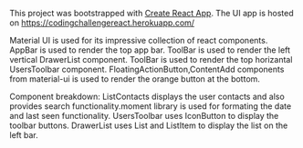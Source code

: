This project was bootstrapped with [Create React App](https://github.com/facebookincubator/create-react-app).
The UI app is hosted on https://codingchallengereact.herokuapp.com/

Material UI is used for its impressive collection of react components.
AppBar is used to render the top app bar.
ToolBar is used to render the left vertical DrawerList component.
ToolBar is used to render the top horizantal UsersToolbar component.
FloatingActionButton,ContentAdd components from material-ui is used to render the orange button at the bottom.

Component breakdown:
ListContacts displays the user contacts and also provides search functionality.moment library is used for formating the date and last seen functionality.
UsersToolbar uses IconButton to display the toolbar buttons.
DrawerList uses List and ListItem to display the list on the left bar.
